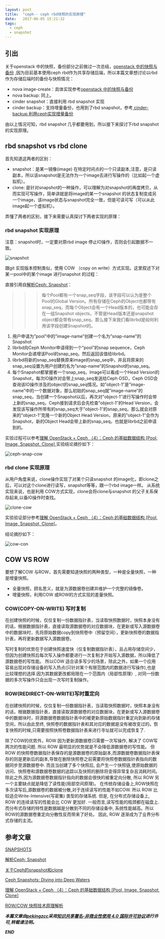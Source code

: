 ```yaml
---
layout: post
title:  "ceph-- ceph rbd快照的实现原理"
date:   2017-06-05 15:21:32
tags: 
  - ceph
  - snapshot
---
```




## 引出

关于openstack 中的快照，备份部分之前做过一次总结，[openstack 中的快照与备份](https://zhangchenchen.github.io/2017/01/23/openstack-incremental-backup/) ,因为目前基本使用ceph rbd作为共享存储后端，所以本篇文章想讨论以rbd作为存储后端时的备份与快照情况：


- nova image-create：具体实现参考[openstack 中的快照与备份](https://zhangchenchen.github.io/2017/01/23/openstack-incremental-backup/) 
- nova backup: 同上。
- cinder snapshot：直接利用 rbd snapshot 实现
- cinder backup：支持增量备份，也用到了rbd snapshot，参考[ cinder-backup 利用ceph实现增量备份](https://zhangchenchen.github.io/2017/05/09/openstack-cinder-incremental-backup-with-ceph/)


由以上情况可知，rbd snapshot 几乎都要用到，所以接下来探讨下rbd snapshot 的实现原理。

## rbd snapshot vs rbd clone

首先知道这两者的区别：

- snapshot：是某一镜像(image) 在特定时间点的一个只读副本,注意，是只读副本，所以该snapshot是无法作为一个image去进行写操作的（比如起一个虚拟机）。
- clone: 是针对snapshot的一种操作，可以理解为对snapshot的再度拷贝，从而实现可写操作，简单讲就是将image的某一个snapshot 的状态复制变成另一个image，该image状态与snapshot完全一致，但是可读可写（可以从此image起一个虚拟机）。

弄懂了两者的区别，接下来需要认真探讨下两者实现的原理：

### rbd snapshot 实现原理

注意：snapshot时，一定要对原rbd image 停止IO操作，否则会引起数据不一致。

![snapshot](http://7xrnwq.com1.z0.glb.clouddn.com/snapshot.png)

跟git 实现版本控制类似，使用 COW （copy on write）方式实现。这里叙述下对某一pool中的某个image 进行snapshot 的过程：

直接引用自[解析Ceph: Snapshot](http://www.wzxue.com/%E8%A7%A3%E6%9E%90ceph-snapshot/)：

>>>每个Pool都有一个snap_seq字段，该字段可以认为是整个Pool的Global Version。所有存储在Ceph的Object也都带有snap_seq，而每个Object会有一个Head版本的，也可能会存在一组Snapshot objects，不管是Head版本还是snapshot object都会带有snap_seq，那么接下来我们看librbd是如何利用该字段创建Snapshot的。
 1. 用户申请为”pool”中的”image-name”创建一个名为”snap-name”的Snapshot
 2. librbd向Ceph Monitor申请得到一个”pool”的snap sequence，Ceph Monitor会递增该Pool的snap_seq，然后返回该值给librbd。
 3. librbd将新的snap_seq替换原来image的snap_seq中，并且将原来的snap_seq设置为用户创建的名为”snap-name”的Snapshot的snap_seq。
 4. 每个Snapshot都掌握者一个snap_seq，Image可以看成一个Head Version的Snapshot，每次IO操作对会带上snap_seq发送给Ceph OSD，Ceph OSD会查询该IO操作涉及的object的snap_seq情况。如”object-1″是”image-name”中的一个数据对象，那么初始的snap_seq就”image-name”的snap_seq，当创建一个Snapshot以后，再次对”object-1″进行写操作时会带上新的snap_seq，Ceph接到请求后会先检查”object-1″的Head Version，会发现该写操作所带有的snap_seq大于”object-1″的snap_seq，那么就会对原来的”object-1″克隆一个新的Object Head Version，原来的”object-1″会作为Snapshot，新的Object Head会带上新的snap_seq，也就是librbd之前申请到的。

实验过程可以参考[理解 OpenStack + Ceph （4）：Ceph 的基础数据结构 [Pool, Image, Snapshot, Clone]](http://www.cnblogs.com/sammyliu/p/4843812.html),实验结论摘抄如下：

![ceph-snap-cow](http://7xrnwq.com1.z0.glb.clouddn.com/2017-06-05-ceph-snap-cow.png)



### rbd clone 实现原理

从用户角度来说，clone操作实现了对某个只读snapshot 的image化，即clone之后，可以对这个clone进行读写，snapshot等等，跟一个rbd image一样。
从系统实现来说，也是利用 COW方式实现，clone会将clone与snapshot 的父子关系保存起来,以备IO操作时查找。

![clone-cow](http://7xrnwq.com1.z0.glb.clouddn.com/2017-06-05-clone.png)

实验验证部分参考[理解 OpenStack + Ceph （4）：Ceph 的基础数据结构 [Pool, Image, Snapshot, Clone]](http://www.cnblogs.com/sammyliu/p/4843812.html)。

结论摘抄如下：

![cow-con](http://7xrnwq.com1.z0.glb.clouddn.com/2017-06-05-clone-coe-conclusion.png)


## COW VS ROW

要想了解COW 与ROW，首先需要知道快照的两种类型，一种是全量快照，一种是增量快照。

- 全量快照，顾名思义，就是为源数据卷创建并维护一个完整的镜像卷。
- 增量快照，利用COW 或ROW的方式实现的差量快照。

### COW(COPY-ON-WRITE) 写时复制

在创建快照的时候，仅仅复制一份数据指针表，当读取快照数据时，快照本身没有的话，根据数据指针表，直接读取源数据卷的对应数据块，在更新或写入源数据卷中的数据块时，先将原始数据copy到快照卷中（预留空间），更新快照卷的数据指针表，再将更新数据写入源数据卷。

写时复制的优势在于创建快照速度快（仅复制数据指针表），且占用存储空间少，但因为创建快照后每次写入操作都要进行一次复制才开始写入源数据，所以降低了源数据卷的写性能。
所以COW 适合读多写少的场景，除此之外，如果一个应用容易出现对存储设备的写入热点(只针对某个有限范围内的数据进行写操作),也是比较理想的选择.因为其数据更改都局限在一个范围内（局部性原理）, 对同一份数据的多次写操作只会出现一次写时复制操作。



### ROW(REDIRECT-ON-WRITE)写时重定向

在创建快照的时候，仅仅复制一份数据指针表，当读取快照数据时，快照本身没有的话，根据数据指针表，直接读取源数据卷的对应数据块，在更新或写入源数据卷中的数据块时，将源数据卷数据指针表中的被更新原始数据指针重定向到新的存储空间，所以由此至终, 快照卷的数据指针表和其对应的数据是没有被改变过的。恢复快照的时候,只需要按照快照卷数据指针表来进行寻址就可以完成恢复了.

除了COW的优势外，ROW 因为更新源数据卷只需要一次写操作, 解决了 COW写两次的性能问题. 所以 ROW 最明显的优势就是不会降低源数据卷的写性能。
但ROW 的快照卷数据指针表保存的是源数据卷的原始副本,而源数据卷数据指针表保存的则是更新后的副本,导致在删除快照卷之前需要将快照卷数据指针表指向的数据同步至源数据卷中. 而且当创建了多个快照后, 会产生一个快照链,使原始数据的访问、快照卷和源数据卷数据的追踪以及快照的删除将变得异常复杂且消耗时间。
除此之外,因为源数据卷数据指针指向的数据会很快的被重定向分散, 所以 ROW 另一个主要缺点就是降低了读性能(局部空间原理)。
在传统存储设备上,ROW快照在多次读写后,源数据卷的数据被分散,对于连续读写的性能不如COW. 所以 ROW 比较适合Write-Intensive(写密集) 类型的存储系统. 但是, 在分布式存储设备上, ROW 的连续读写的性能会比 COW 更加好. 一般而言,读写性能的瓶颈都在磁盘上.而分布式存储的特性是数据越是分散到不同的存储设备中, 系统性能越高。所以ROW的源数据卷重定向分散性反而带来了好处。 因此, ROW 逐渐成为了业界分布式存储的主流。







## 参考文章


[SNAPSHOTS](http://docs.ceph.com/docs/master/rbd/rbd-snapshot/)

[解析Ceph: Snapshot](http://www.wzxue.com/%E8%A7%A3%E6%9E%90ceph-snapshot/)

[关于Ceph的snapshot和clone](http://blog.dnsbed.com/archives/1066)

[Ceph Snapshots: Diving into Deep Waters](http://events.linuxfoundation.org/sites/events/files/slides/2017-03-23%20Vault%20Snapshots.pdf)

[理解 OpenStack + Ceph （4）：Ceph 的基础数据结构 [Pool, Image, Snapshot, Clone]](http://www.cnblogs.com/sammyliu/p/4843812.html)

[ ROW/COW 快照技术原理解析](http://blog.csdn.net/jmilk/article/details/65629391)

***本篇文章由[pekingzcc](https://zhangchenchen.github.io/)采用[知识共享署名-非商业性使用 4.0 国际许可协议](https://creativecommons.org/licenses/by-nc-sa/4.0/)进行许可,转载请注明。***


 ***END***
